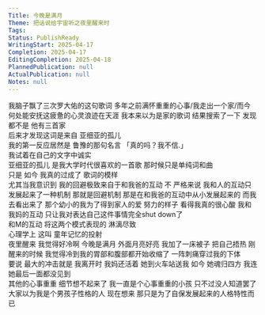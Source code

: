 ```yaml
---      
Title: 今晚是满月      
Theme: 把话说给宇宙听之夜里醒来时      
Tags:       
Status: PublishReady      
WritingStart: 2025-04-17      
Completion: 2025-04-17      
EditingCompletion: 2025-04-18      
PlannedPublication: null      
ActualPublication: null      
Notes: null      
---        
```

我脑子飘了三次罗大佑的这句歌词 多年之前满怀重重的心事/我走出一个家/而今何处能安抚这疲惫的心灵浪迹在天涯 我本来以为是家的歌词 结果搜索了一下 发现都不是 他有三首家        
后来才发现这词是来自 亚细亚的孤儿        
我的第一反应居然是 鲁豫的那句名言 「真的吗？我不信.」        
我试着在自己的文字中诚实        
亚细亚的孤儿 是我大学时代很喜欢的一首歌 那时候只是单纯词和曲        
只是 如今 我真的过成了 歌词的模样        
尤其当我意识到 我的回避极致来自于和我爸的互动 不 严格来说 我和人的互动只发展起来了一种机制 那就是回避机制 那是在和我爸的互动中从小发展起来的 而我去看出来了 那个幼小的我为了得到家人的爱 努力的样子 看得我真的很心酸 我和我妈的互动 只让我对表达自己这件事情完全shut down了        
和M的互动 将这两个模式表现的 淋漓尽致        
心理学上 这叫 童年记忆的投射        
夜里醒来 我觉得好冷啊 今晚是满月 外面月亮好亮 我加了一床被子 把自己捂热 刚醒来的时候 我觉得冷到我的胃部和腹部都开始收缩了 一阵刺痛穿过我的下体        
要说 最大的冲击就是 我离开时 我妈还活着 她到火车站送我 如今 她魂归四方 我连她最后一面都没见到        
其他的心事重重 细节想不起来了 我一直是个心事重重的小孩 只不过没人知道罢了 大家以为我是个男孩子性格的人 现在想来 那只是为了自保发展起来的人格特性而已          